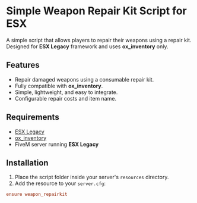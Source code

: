 # Simple Weapon Repair Kit Script for ESX

A simple script that allows players to repair their weapons using a repair kit. Designed for **ESX Legacy** framework and uses **ox_inventory** only.

## Features

- Repair damaged weapons using a consumable repair kit.
- Fully compatible with **ox_inventory**.
- Simple, lightweight, and easy to integrate.
- Configurable repair costs and item name.

## Requirements

- [ESX Legacy](https://github.com/esx-framework/esx-legacy)
- [ox_inventory](https://overextended.github.io/ox_inventory/)
- FiveM server running **ESX Legacy**

## Installation

1. Place the script folder inside your server's `resources` directory.
2. Add the resource to your `server.cfg`:

```cfg
ensure weapon_repairkit
